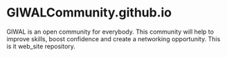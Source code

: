 # GIWALCommunity.github.io
GIWAL is an open community for everybody. This community will help to improve skills, boost confidence and create a networking opportunity. This is it web_site repository.
